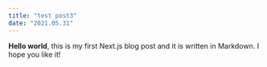 ```yaml
---
title: "test post3"
date: "2021.05.31"
---
```


**Hello world**, this is my first Next.js blog post and it is written in Markdown.
I hope you like it!
